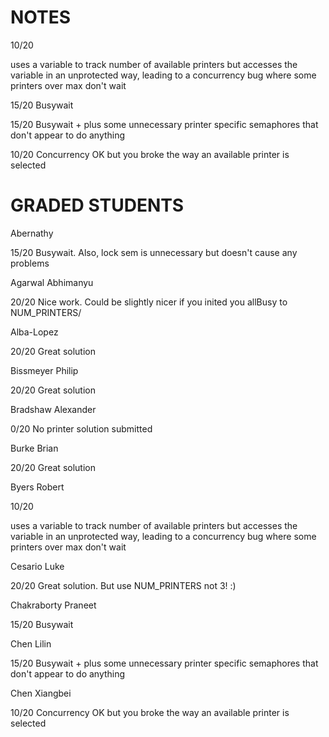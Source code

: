 # NOTES

10/20

uses a variable to track number of available printers but accesses the
variable in an unprotected way, leading to a concurrency bug where
some printers over max don't wait

15/20 Busywait

15/20 Busywait + plus some unnecessary printer specific semaphores that don't appear to do anything

10/20 Concurrency OK but you broke the way an available printer is selected

# GRADED STUDENTS

Abernathy

15/20 Busywait.  Also, lock sem is unnecessary but doesn't cause any problems

Agarwal Abhimanyu

20/20 Nice work.  Could be slightly nicer if you inited you allBusy to NUM_PRINTERS/

Alba-Lopez

20/20 Great solution

Bissmeyer Philip

20/20 Great solution

Bradshaw Alexander

0/20 No printer solution submitted

Burke Brian

20/20 Great solution

Byers Robert

10/20

uses a variable to track number of available printers but accesses the
variable in an unprotected way, leading to a concurrency bug where
some printers over max don't wait

Cesario Luke

20/20 Great solution.  But use NUM_PRINTERS not 3! :)

Chakraborty Praneet

15/20 Busywait

Chen Lilin

15/20 Busywait + plus some unnecessary printer specific semaphores that don't appear to do anything

Chen Xiangbei 

10/20 Concurrency OK but you broke the way an available printer is selected
